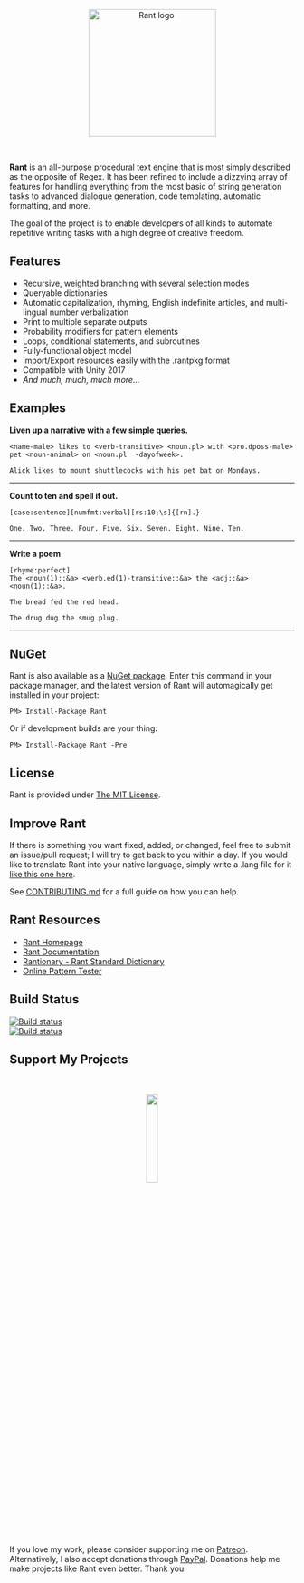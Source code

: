 <p align="center">
<img src="http://i.imgur.com/Vx7LyRP.png" alt="Rant logo" height="225px" width="225px"></img>
</p>
<br/>

**Rant** is an all-purpose procedural text engine
that is most simply described as the opposite of Regex.
It has been refined to include a dizzying array of features for handling everything from
the most basic of string generation tasks to advanced dialogue generation,
code templating, automatic formatting, and more.

The goal of the project is to enable developers of all kinds
to automate repetitive writing tasks with a high degree of creative freedom.

## Features

* Recursive, weighted branching with several selection modes
* Queryable dictionaries
* Automatic capitalization, rhyming, English indefinite articles, and multi-lingual number verbalization
* Print to multiple separate outputs
* Probability modifiers for pattern elements
* Loops, conditional statements, and subroutines
* Fully-functional object model
* Import/Export resources easily with the .rantpkg format
* Compatible with Unity 2017
* *And much, much, much more...*

## Examples

**Liven up a narrative with a few simple queries.**
```
<name-male> likes to <verb-transitive> <noun.pl> with <pro.dposs-male> pet <noun-animal> on <noun.pl  -dayofweek>.
```
```
Alick likes to mount shuttlecocks with his pet bat on Mondays.
```

---

**Count to ten and spell it out.**
```
[case:sentence][numfmt:verbal][rs:10;\s]{[rn].}
```
```
One. Two. Three. Four. Five. Six. Seven. Eight. Nine. Ten.
```

---

**Write a poem**
```
[rhyme:perfect]
The <noun(1)::&a> <verb.ed(1)-transitive::&a> the <adj::&a> <noun(1)::&a>.
```
```
The bread fed the red head.
```
```
The drug dug the smug plug.
```

---


## NuGet
Rant is also available as a [NuGet package](https://www.nuget.org/packages/Rant/).
Enter this command in your package manager,
and the latest version of Rant will automagically get installed in your project:

```
PM> Install-Package Rant
```

Or if development builds are your thing:

```
PM> Install-Package Rant -Pre
```

## License
Rant is provided under [The MIT License](https://github.com/TheBerkin/Rant/blob/master/LICENSE).

## Improve Rant
If there is something you want fixed, added, or changed, feel free to submit an issue/pull request; I will try to get back to you within a day. If you would like to translate Rant into your native language, simply write a .lang file for it [like this one here](https://github.com/TheBerkin/Rant/blob/dev-3.0/Rant/Localization/en-US.lang).

See [CONTRIBUTING.md](CONTRIBUTING.md) for a full guide on how you can help.

## Rant Resources
* [Rant Homepage](http://berkin.me/rant)
* [Rant Documentation](http://berkin.me/rantdocs)
* [Rantionary - Rant Standard Dictionary](https://github.com/TheBerkin/Rantionary)
* [Online Pattern Tester](http://lett.at/rantbox/)

## Build Status

 <a href="https://ci.appveyor.com/project/TheBerkin/rant/branch/master/artifacts">
    <img src="https://ci.appveyor.com/api/projects/status/2vn0imlns20n739a/branch/master?svg=true&passingText=Master%20Build%20Passing&pendingText=Master%20Build%20Pending&failingText=Master%20Build%20Failing" alt="Build status" />
  </a>
  <br/>
  <a href="https://ci.appveyor.com/project/TheBerkin/rant/branch/dev/artifacts">
    <img src="https://ci.appveyor.com/api/projects/status/2vn0imlns20n739a/branch/dev?svg=true&passingText=Dev%20Build%20Passing&pendingText=Dev%20Build%20Pending&failingText=Dev%20Build%20Is%20Kill" alt="Build status" />
  </a>

## Support My Projects
<br/>
<p align="center">
  <a href="https://patreon.com/Berkin"><img src="https://s3.amazonaws.com/patreon_public_assets/toolbox/patreon.png" width="20%" height="20%" /></a>
</p>

If you love my work, please consider supporting me on [Patreon](https://patreon.com/Berkin). Alternatively, I also accept donations through [PayPal](http://paypal.me/nicholasfleck).
Donations help me make projects like Rant even better. Thank you.


